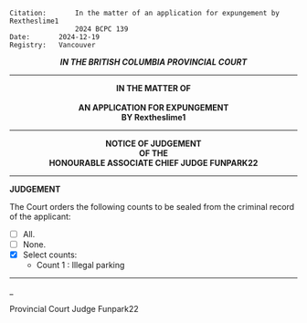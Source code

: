 	Citation:       In the matter of an application for expungement by Rextheslime1 
                	2024 BCPC 139
	Date:		2024-12-19
	Registry:	Vancouver

<p align="center"><b><i> IN THE BRITISH COLUMBIA PROVINCIAL COURT </b></i>

---

<p align="center"><b>
				IN THE MATTER OF
<br><br>			AN APPLICATION FOR EXPUNGEMENT 
<br>                            BY Rextheslime1 
<br>				

---

<p align="center">		
				NOTICE OF JUDGEMENT
<br>				OF THE
<br>				HONOURABLE ASSOCIATE CHIEF JUDGE FUNPARK22

</b>
	
---

**JUDGEMENT**

The Court orders the following counts to be sealed from the criminal record of the applicant:
- [ ] All.
- [ ] None.
- [x] Select counts:
  - Count 1 : Illegal parking

	
---

_
	
Provincial Court Judge Funpark22
